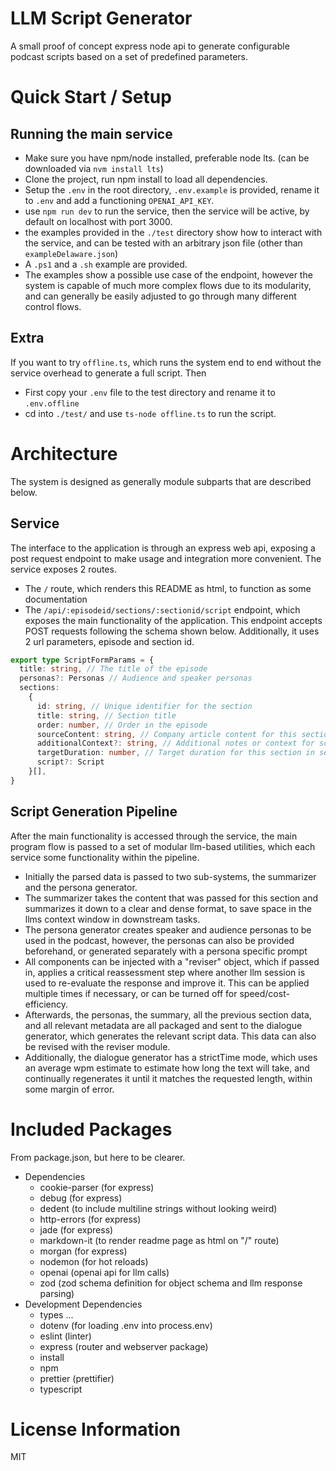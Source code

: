 # LLM Script Generator
A small proof of concept express node api to generate configurable podcast scripts based on a set of predefined parameters.

# Quick Start / Setup
## Running the main service
- Make sure you have npm/node installed, preferable node lts. (can be downloaded via `nvm install lts`)
- Clone the project, run npm install to load all dependencies.
- Setup the `.env` in the root directory, `.env.example` is provided, rename it to `.env` and add a functioning `OPENAI_API_KEY`.
- use `npm run dev` to run the service, then the service will be active, by default on localhost with port 3000.
- the examples provided in the `./test` directory show how to interact with the service, and can be tested with an arbitrary json file (other than `exampleDelaware.json`)
- A `.ps1` and a `.sh` example are provided.
- The examples show a possible use case of the endpoint, however the system is capable of much more complex flows due to its modularity, and can generally be easily adjusted to go through many different control flows.

## Extra
If you want to try `offline.ts`, which runs the system end to end without the service overhead to generate a full script. Then
- First copy your `.env` file to the test directory and rename it to `.env.offline`
- cd into `./test/` and use `ts-node offline.ts` to run the script.

# Architecture
The system is designed as generally module subparts that are described below.
## Service
The interface to the application is through an express web api, exposing a post request endpoint to make usage and integration more convenient. The service exposes 2 routes.
- The `/` route, which renders this README as html, to function as some documentation
- The `/api/:episodeid/sections/:sectionid/script` endpoint, which exposes the main functionality of the application. This endpoint accepts POST requests following the schema shown below. Additionally, it uses 2 url parameters, episode and section id.

```ts
export type ScriptFormParams = {
  title: string, // The title of the episode
  personas?: Personas // Audience and speaker personas
  sections:
    {
      id: string, // Unique identifier for the section
      title: string, // Section title
      order: number, // Order in the episode
      sourceContent: string, // Company article content for this section
      additionalContext?: string, // Additional notes or context for script generation
      targetDuration: number, // Target duration for this section in seconds
      script?: Script
    }[],
}
```
##  Script Generation Pipeline
After the main functionality is accessed through the service, the main program flow is passed to a set of modular llm-based utilities, which each service some functionality within the pipeline.
- Initially the parsed data is passed to two sub-systems, the summarizer and the persona generator.
- The summarizer takes the content that was passed for this section and summarizes it down to a clear and dense format, to save space in the llms context window in downstream tasks.
- The persona generator creates speaker and audience personas to be used in the podcast, however, the personas can also be provided beforehand, or generated separately with a persona specific prompt
- All components can be injected with a "reviser" object, which if passed in, applies a critical reassessment step where another llm session is used to re-evaluate the response and improve it. This can be applied multiple times if necessary, or can be turned off for speed/cost-efficiency.
- Afterwards, the personas, the summary, all the previous section data, and all relevant metadata are all packaged and sent to the dialogue generator, which generates the relevant script data. This data can also be revised with the reviser module.
- Additionally, the dialogue generator has a strictTime mode, which uses an average wpm estimate to estimate how long the text will take, and continually regenerates it until it matches the requested length, within some margin of error.

# Included Packages
From package.json, but here to be clearer.
- Dependencies
    - cookie-parser (for express)
    - debug (for express)
    - dedent (to include multiline strings without looking weird)
    - http-errors (for express)
    - jade (for express)
    - markdown-it (to render readme page as html on "/" route)
    - morgan (for express)
    - nodemon (for hot reloads)
    - openai (openai api for llm calls)
    - zod (zod schema definition for object schema and llm response parsing)
- Development Dependencies
    - types ...
    - dotenv (for loading .env into process.env)
    - eslint (linter)
    - express (router and webserver package)
    - install
    - npm
    - prettier (prettifier)
    - typescript

# License Information
MIT